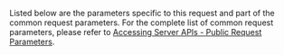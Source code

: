 Listed below are the parameters specific to this request and part of the common request parameters. For the complete list of common request parameters, please refer to [Accessing Server APIs - Public Request Parameters](9781#2_1). 

